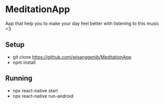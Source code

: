 # MeditationApp
App that help you to make your day feel better with listening to this music &lt;3

## Setup
- git clone https://github.com/wisanggenib/MeditationApp
- npm install

## Running
- npx react-native start
- npx react-native run-android
